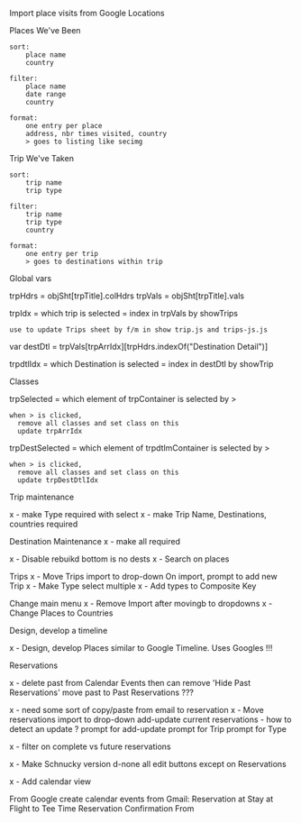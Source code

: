 

Import place visits from Google Locations

Places We've Been

    sort:
        place name
        country
    
    filter:
        place name
        date range
        country

    format:
        one entry per place
        address, nbr times visited, country
        > goes to listing like secimg

Trip We've Taken

    sort:
        trip name
        trip type

    filter:
        trip name
        trip type
        country

    format:
        one entry per trip
        > goes to destinations within trip



Global vars

  trpHdrs         = objSht[trpTitle].colHdrs
  trpVals         = objSht[trpTitle].vals

  trpIdx       = which trip is selected = index in trpVals by showTrips

    use to update Trips sheet by f/m in show trip.js and trips-js.js

  var destDtl = trpVals[trpArrIdx][trpHdrs.indexOf("Destination Detail")]

  trpdtlIdx   = which Destination is selected = index in destDtl by showTrip


Classes

  trpSelected     = which element of trpContainer is selected by >

    when > is clicked, 
      remove all classes and set class on this
      update trpArrIdx

  trpDestSelected = which element of trpdtlmContainer is selected by >

    when > is clicked, 
      remove all classes and set class on this
      update trpDestDtlIdx
    

Trip maintenance

  x - make Type required with select
  x - make Trip Name, Destinations, countries required

Destination Maintenance
 x -  make all required

x - Disable rebuikd bottom is no dests
x - Search on places

Trips
  x - Move Trips import to drop-down
  On import, prompt to add new Trip
  x - Make Type select multiple
  x - Add types to Composite Key

Change main menu
  x - Remove Import after movingb to dropdowns
  x - Change Places to Countries

Design, develop a timeline

x - Design, develop Places similar to Google Timeline.  Uses Googles !!!

Reservations

  x - delete past from Calendar Events
    then can remove 'Hide Past Reservations'
  move past to Past Reservations ???

  x - need some sort of copy/paste from email to reservation
  x - Move reservations import to drop-down
    add-update current reservations - how to detect an update ?
    prompt for add-update
    prompt for Trip
    prompt for Type

  x - filter on complete vs future reservations

x - Make Schnucky version
  d-none all edit buttons except on Reservations

x - Add calendar view


From Google create calendar events from Gmail:
  Reservation at 
  Stay at 
  Flight to 
  Tee Time Reservation Confirmation
  From 
